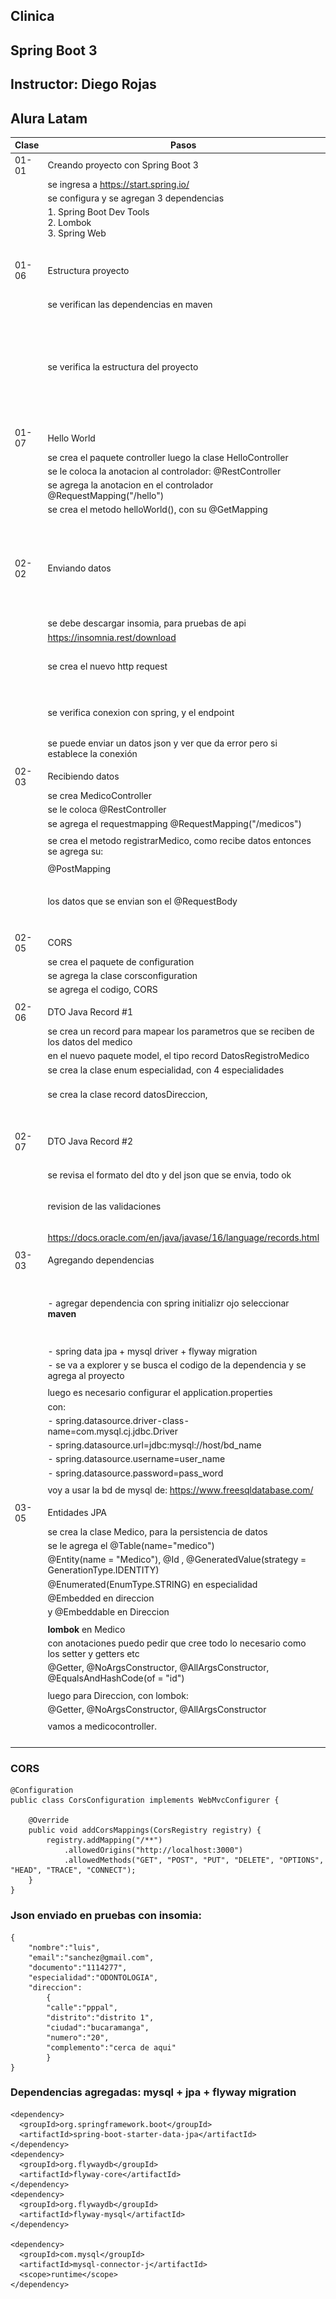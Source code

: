 ## Clinica
## Spring Boot 3
## Instructor: Diego Rojas
## Alura Latam

| Clase | Pasos                                                                                | Errores/Observación                         |
|-------|--------------------------------------------------------------------------------------|---------------------------------------------|
| 01-01 | Creando proyecto con Spring Boot 3                                                   |                                             |
|       | se ingresa a https://start.spring.io/                                                |                                             |
|       | se configura y se agregan 3 dependencias                                             |                                             |
|       | 1. Spring Boot Dev Tools<br/>2. Lombok <br/>3. Spring Web                            |                                             |
|       |                                                                                      |                                             |
| 01-06 | Estructura proyecto                                                                  | ![img.png](img.png)                         |
|       | se verifican las dependencias en maven                                               |                                             |
|       | se verifica la estructura del proyecto                                               | ![img_1.png](img_1.png)                     |
|       |                                                                                      |                                             |
| 01-07 | Hello World                                                                          |                                             |
|       | se crea el paquete controller luego la clase HelloController                         |                                             |
|       | se le coloca la anotacion al controlador: @RestController                            |                                             |
|       | se agrega la anotacion en el controlador @RequestMapping("/hello")                   | ![img_2.png](img_2.png)                     |
|       | se crea el metodo helloWorld(), con su @GetMapping                                   |                                             |
|       |                                                                                      |                                             |
| 02-02 | Enviando datos                                                                       | ![img_3.png](img_3.png)                     |
|       | se debe descargar insomia, para pruebas de api                                       |                                             |
|       | https://insomnia.rest/download                                                       |                                             |
|       | se crea el nuevo http request                                                        | ![img_4.png](img_4.png)                     |
|       | se verifica conexion con spring, y el endpoint                                       | ![img_5.png](img_5.png)                     |
|       | se puede enviar un datos json y ver que da error pero si establece la conexión       |                                             |
|       |                                                                                      |                                             |
| 02-03 | Recibiendo datos                                                                     |                                             |
|       | se crea MedicoController                                                             |                                             |
|       | se le coloca @RestController                                                         |                                             |
|       | se agrega el requestmapping  @RequestMapping("/medicos")                             |                                             |
|       | se crea el metodo registrarMedico, como recibe datos entonces se agrega su:          | ![img_6.png](img_6.png)                     |
|       | @PostMapping                                                                         |                                             |
|       | los datos que se envian son el @RequestBody                                          | ![img_7.png](img_7.png)                     |
|       |                                                                                      |                                             |
| 02-05 | CORS                                                                                 |                                             |
|       | se crea el paquete de configuration                                                  |                                             |
|       | se agrega la clase corsconfiguration                                                 |                                             |
|       | se agrega el codigo, CORS                                                            |                                             |
|       |                                                                                      |                                             |
| 02-06 | DTO Java Record #1                                                                   |                                             |
|       | se crea un record para mapear los parametros que se reciben de los datos del medico  |                                             |
|       | en el nuevo paquete model, el tipo record DatosRegistroMedico                        |                                             |
|       | se crea la clase enum especialidad, con 4 especialidades                             | ![img_8.png](img_8.png)                     |
|       | se crea la clase record datosDireccion,                                              | muestra ok, solo envio datos, sin direccion |
|       |                                                                                      |                                             |
| 02-07 | DTO Java Record #2                                                                   | ![img_9.png](img_9.png)                     |
|       | se revisa el formato del dto y del json que se envia, todo ok                        |                                             |
|       | revision de las validaciones                                                         | ![img_10.png](img_10.png)                   |
|       | https://docs.oracle.com/en/java/javase/16/language/records.html                      |                                             |
|       |                                                                                      |                                             |
| 03-03 | Agregando dependencias                                                               |                                             |
|       | - agregar dependencia con spring initializr  ojo seleccionar **maven**               | ![img_11.png](img_11.png)                   |
|       | - spring data jpa + mysql driver + flyway migration                                  |                                             |
|       | - se va a explorer y se busca el codigo de la dependencia y se agrega al proyecto    |                                             |
|       |                                                                                      |                                             |
|       | luego es necesario configurar el application.properties                              |                                             |
|       | con:                                                                                 |                                             |
|       | - spring.datasource.driver-class-name=com.mysql.cj.jdbc.Driver                       |                                             |
|       | - spring.datasource.url=jdbc:mysql://host/bd_name                                    |                                             |
|       | - spring.datasource.username=user_name                                               |                                             |
|       | - spring.datasource.password=pass_word                                               |                                             |
|       |                                                                                      |                                             |
|       | voy a usar la bd de mysql de: https://www.freesqldatabase.com/                       |                                             |
|       |                                                                                      |                                             |
| 03-05 | Entidades JPA                                                                        |                                             |
|       | se crea la clase Medico, para la persistencia de datos                               |                                             |
|       | se le agrega el @Table(name="medico")                                                |                                             |
|       | @Entity(name = "Medico"), @Id , @GeneratedValue(strategy = GenerationType.IDENTITY)  |                                             |
|       | @Enumerated(EnumType.STRING) en especialidad                                         |                                             |
|       | @Embedded en direccion                                                               |                                             |
|       | y @Embeddable en Direccion                                                           |                                             |
|       |                                                                                      |                                             |
|       | **lombok**  en Medico                                                                |                                             |
|       | con anotaciones puedo pedir que cree todo lo necesario como los setter y getters etc |                                             |
|       | @Getter,  @NoArgsConstructor, @AllArgsConstructor, @EqualsAndHashCode(of = "id")     |                                             |
|       |                                                                                      |                                             |
|       | luego para Direccion, con lombok:                                                    |                                             |
|       | @Getter, @NoArgsConstructor, @AllArgsConstructor                                     |                                             |
|       |                                                                                      |                                             |
|       | vamos a medicocontroller.                                                            |                                             |
|       |                                                                                      |                                             |
|       |                                                                                      |                                             |
|       |                                                                                      |                                             |
|       |                                                                                      |                                             |


### CORS
    @Configuration
    public class CorsConfiguration implements WebMvcConfigurer {
    
        @Override
        public void addCorsMappings(CorsRegistry registry) {
            registry.addMapping("/**")
                .allowedOrigins("http://localhost:3000")
                .allowedMethods("GET", "POST", "PUT", "DELETE", "OPTIONS", "HEAD", "TRACE", "CONNECT");
        }
    }

### Json enviado en pruebas con insomia:
    
    {
        "nombre":"luis",
        "email":"sanchez@gmail.com",
        "documento":"1114277",
        "especialidad":"ODONTOLOGIA",
        "direccion":
            {
            "calle":"pppal",
            "distrito":"distrito 1",
            "ciudad":"bucaramanga",
            "numero":"20",
            "complemento":"cerca de aqui"
            }
    }
    

### Dependencias agregadas: mysql + jpa + flyway migration

    <dependency>
      <groupId>org.springframework.boot</groupId>
      <artifactId>spring-boot-starter-data-jpa</artifactId>
    </dependency>
    <dependency>
      <groupId>org.flywaydb</groupId>
      <artifactId>flyway-core</artifactId>
    </dependency>
    <dependency>
      <groupId>org.flywaydb</groupId>
      <artifactId>flyway-mysql</artifactId>
    </dependency>

    <dependency>
      <groupId>com.mysql</groupId>
      <artifactId>mysql-connector-j</artifactId>
      <scope>runtime</scope>
    </dependency>
